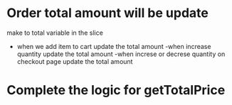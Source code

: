 # Order total amount will be update

make to total variable in the slice

- when we add item to cart update the total amount
  -when increase quantity update the total amount
  -when increse or decrese quantity on checkout page update the total amount

# Complete the logic for getTotalPrice
